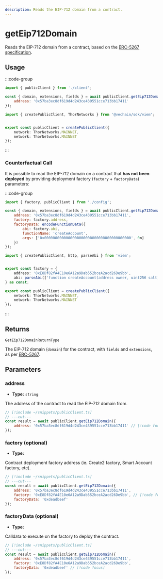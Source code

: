 ```yaml
---
description: Reads the EIP-712 domain from a contract.
---
```


# getEip712Domain

Reads the EIP-712 domain from a contract, based on the [ERC-5267 specification](https://eips.ethereum.org/EIPS/eip-5267).

## Usage

:::code-group

```js twoslash [example.ts]
import { publicClient } from './client';

const { domain, extensions, fields } = await publicClient.getEip712Domain({
    address: '0x57ba3ec8df619d4d243ce439551cce713bb17411'
});
```

```ts [client.ts] filename="client.ts"
import { createPublicClient, ThorNetworks } from '@vechain/sdk/viem';


export const publicClient = createPublicClient({
    network: ThorNetworks.MAINNET,
    network: ThorNetworks.MAINNET
});
```

:::

### Counterfactual Call

It is possible to read the EIP-712 domain on a contract that **has not been deployed** by providing deployment factory (`factory` + `factoryData`) parameters:

:::code-group

```js twoslash [example.ts]
import { factory, publicClient } from './config';

const { domain, extensions, fields } = await publicClient.getEip712Domain({
    address: '0x57ba3ec8df619d4d243ce439551cce713bb17411',
    factory: factory.address,
    factoryData: encodeFunctionData({
        abi: factory.abi,
        functionName: 'createAccount',
        args: ['0x0000000000000000000000000000000000000000', 0n]
    })
});
```

```ts [client.ts] filename="config.ts"
import { createPublicClient, http, parseAbi } from 'viem';


export const factory = {
    address: '0xE8Df82fA4E10e6A12a9Dab552bceA2acd26De9bb',
    abi: parseAbi(['function createAccount(address owner, uint256 salt)'])
} as const;

export const publicClient = createPublicClient({
    network: ThorNetworks.MAINNET,
    network: ThorNetworks.MAINNET
});
```

:::

## Returns

`GetEip712DomainReturnType`

The EIP-712 domain (`domain`) for the contract, with `fields` and `extensions`, as per [ERC-5267](https://eips.ethereum.org/EIPS/eip-5267).

## Parameters

### address

- **Type:** `string`

The address of the contract to read the EIP-712 domain from.

```js twoslash
// [!include ~/snippets/publicClient.ts]
// ---cut---
const result = await publicClient.getEip712Domain({
    address: '0x57ba3ec8df619d4d243ce439551cce713bb17411' // [!code focus]
});
```

### factory (optional)

- **Type:**

Contract deployment factory address (ie. Create2 factory, Smart Account factory, etc).

```js twoslash
// [!include ~/snippets/publicClient.ts]
// ---cut---
const result = await publicClient.getEip712Domain({
    address: '0x57ba3ec8df619d4d243ce439551cce713bb17411',
    factory: '0xE8Df82fA4E10e6A12a9Dab552bceA2acd26De9bb', // [!code focus]
    factoryData: '0xdeadbeef'
});
```

### factoryData (optional)

- **Type:**

Calldata to execute on the factory to deploy the contract.

```js twoslash
// [!include ~/snippets/publicClient.ts]
// ---cut---
const result = await publicClient.getEip712Domain({
    address: '0x57ba3ec8df619d4d243ce439551cce713bb17411',
    factory: '0xE8Df82fA4E10e6A12a9Dab552bceA2acd26De9bb',
    factoryData: '0xdeadbeef' // [!code focus]
});
```
